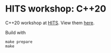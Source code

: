 # HITS workshop: C++20

C++20 workshop at [HITS](https://h-its.org). View them [here](https://bernddoser.github.io/workshop-cpp20/).

Build with
```
make prepare
make
```
